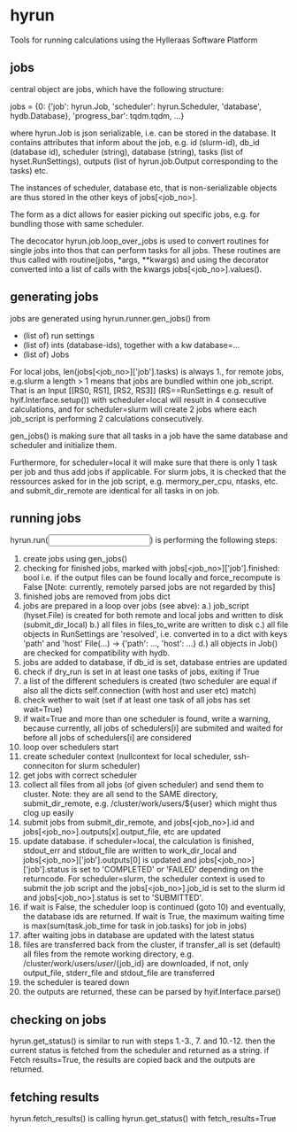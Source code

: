 # hyrun

Tools for running calculations using the Hylleraas Software Platform


## jobs

central object are jobs, which have the following structure:

jobs = {0: {'job': hyrun.Job,
            'scheduler': hyrun.Scheduler,
            'database', hydb.Database},
             'progress_bar': tqdm.tqdm, ...}

where hyrun.Job is json serializable, i.e. can be stored in the database.
It contains attributes that inform about the job, e.g. id (slurm-id),
db_id (database id), scheduler (string), database (string),
tasks (list of hyset.RunSettings), outputs (list of hyrun.job.Output
corresponding to the tasks) etc.

The instances of scheduler, database etc, that is non-serializable objects
are thus stored in the other keys of jobs[<job_no>].

The form as a dict allows for easier picking out specific jobs, e.g. for
bundling those with same scheduler.

 The decocator hyrun.job.loop_over_jobs is used to convert routines for single
 jobs into thos that can perform tasks for all jobs. These routines are thus
 called with routine(jobs, *args, **kwargs) and using the decorator converted
 into a list of calls with the kwargs jobs[<job_no>].values().

## generating jobs

jobs are generated using hyrun.runner.gen_jobs() from
* (list of) run settings
* (list of) ints (database-ids), together with a kw database=...
* (list of) Jobs

For local jobs, len(jobs[<job_no>]['job'].tasks) is always 1., for remote jobs,
e.g.slurm a length > 1 means that jobs are bundled within one job_script.
That is an Input [[RS0, RS1], [RS2, RS3]] (RS==RunSettings
 e.g. result of hyif.Interface.setup()) with scheduler=local will result in
 4 consecutive calculations, and for scheduler=slurm will create 2 jobs where
 each job_script is performing 2 calculations consecutively.

 gen_jobs() is making sure that all tasks in a job have the same database
 and scheduler and initialize them.

 Furthermore, for scheduler=local it will make sure that there is only 1
 task per job and thus add jobs if applicable. For slurm jobs, it is checked
 that the ressources asked for in the job script, e.g. mermory_per_cpu, ntasks,
 etc. and submit_dir_remote are identical for all tasks in on job.


## running jobs

hyrun.run(<input>) is performing the following steps:

1. create jobs using gen_jobs()
2. checking for finished jobs, marked with jobs[<job_no>]['job'].finished: bool
i.e. if the output files can be found locally and force_recompute is False
[Note: currently, remotely parsed jobs are not regarded by this]
3. finished jobs are removed from jobs dict
4. jobs are prepared in a loop over jobs (see abve):
    a.) job_script (hyset.File) is created for both remote and local jobs and written to disk (submit_dir_local)
    b.) all files in files_to_write are written to disk
    c.) all file objects in RunSettings are 'resolved', i.e. converted in to a dict with keys
    'path' and 'host' File(...) -> {'path': ..., 'host': ...}
    d.) all objects in Job() are checked for compatibility with hydb.
5. jobs are added to database, if db_id is set, database entries are updated
6. check if dry_run is set in at least one tasks of jobs, exiting if True
7. a list of the different schedulers is created (two scheduler are equal if also all the dicts self.connection (with host and user etc) match)
8. check wether to wait (set if at least one task of all jobs has set wait=True)
9. if wait=True and more than one scheduler is found, write a warning, because currently, all jobs of schedulers[i] are submited and waited for before all jobs of schedulers[i] are considered
10. loop over schedulers start
11. create scheduler context (nullcontext for local scheduler, ssh-conneciton for slurm scheduler)
12. get jobs with correct scheduler
13. collect all files from all jobs (of given scheduler) and send them to cluster. Note: they are all send to the SAME directory, submit_dir_remote, e.g. /cluster/work/users/${user} which might thus clog up easily
14. submit jobs from submit_dir_remote, and jobs[<job_no>].id and jobs[<job_no>].outputs[x].output_file, etc are updated
15. update database. if scheduler=local, the calculation is finished, stdout_err and stdout_file are written to work_dir_local and jobs[<job_no>]['job'].outputs[0] is updated and jobs[<job_no>]['job'].status is set to 'COMPLETED' or 'FAILED' depending on the returncode. For scheduler=slurm, the scheduler context is used to submit the job script and the jobs[<job_no>].job_id is set to the slurm id and jobs[<job_no>].status is set to 'SUBMITTED'.
16. if wait is False, the scheduler loop is continued (goto 10) and eventually, the database ids are returned. If wait is True, the maximum waiting time is max(sum(task.job_time for task in job.tasks) for job in jobs)
17. after waiting jobs in database are updated with the latest status
18. files are transferred back from the cluster, if transfer_all is set (default) all files from the remote working directory, e.g. /cluster/work/users/${user}/${job_id} are downloaded, if not, only output_file, stderr_file and stdout_file are transferred
19. the scheduler is teared down
20. the outputs are returned, these can be parsed by hyif.Interface.parse()


## checking on jobs

hyrun.get_status() is similar to run with steps 1.-3., 7. and 10.-12. then the current status is fetched from the scheduler and returned as a string.
if Fetch results=True, the results are copied back and the outputs are returned.


## fetching results

hyrun.fetch_results() is calling hyrun.get_status() with fetch_results=True
